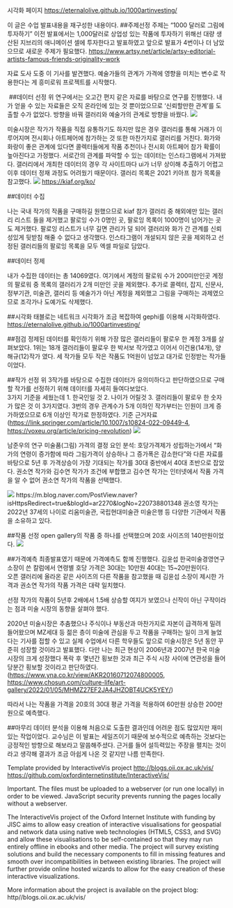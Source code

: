 시각화 페이지 https://eternalolive.github.io/1000artinvesting/


이 글은 수업 발표내용을 재구성한 내용이다.
##주제선정
주제는 “1000 달러로 그림에 투자하기”
이전 발표에서는 1,000달러로 상업성 있는 작품에 투자하기 위해선 대량 생산된 지브리의 애니메이션 셀에 투자한다고 발표하였고 
앞으로 발표가 4번이나 더 남았으므로 새로운 주제가 필요했다. 
https://www.artsy.net/article/artsy-editorial-artists-famous-friends-originality-work

자료 도사 도중 이 기사를 발견했다.
예술가들의 관계가 가격에 영향을 미치는 변수로 작용한다는 게 흥미로워 프로젝트를 시작했다.

​
##데이터 선정
위 연구에서는 오고간 편지 같은 자료를 바탕으로 연구를 진행했다. 내가 얻을 수 있는 자료들은 오직 온라인에 있는 것 뿐이었으므로 ‘신뢰할만한 관계’를 도출할 수가 없었다.
방향을 바꿔 갤러리와 예술가의 관계로 방향을 바꿨다.
<img src="<https://postfiles.pstatic.net/MjAyMjA2MDRfMjQ3/MDAxNjU0MzM3MzY5MTQ5.Q7tCOROEjWPP-ilo_oJ30phWa5c5SpLeFR-jiM_Ttewg.rLL1EhKsEPAAgDKXf_Kw27D3xM6X_24t58zNIyvs-JIg.PNG.itjam/hihi.png?type=w773>">

미술시장은 작가가 작품을 직접 유통하기도 하지만 많은 경우 갤러리를 통해 거래가 이루어지며 전시회나 아트페어에 참가하는 것 또한 마찬가지로 갤러리를 거친다. 화가와 화랑이 좋은 관계에 있다면 콜렉터들에게 작품 추천이나 전시회 아트페어 참가 확률이 높아진다고 가정했다.
서로간의 관계를 파악할 수 있는 데이터는 인스타그램에서 가져왔다. 갤러리에서 개최한 데이터의 경우 각 사이트마다 ui가 너무 상이해 추출하기 어렵고 이후 데이터 정재 과정도 어려웠기 때문이다.
갤러리 목록은 2021 키아프 참가 목록을 참고했다.
<img src="<https://kiaf.org/wp-content/uploads/2021/06/Homeslide_PC_4.jpg>">
https://kiaf.org/ko/

##데이터 수집

나는 국내 작가의 작품을 구매하길 원했으므로 kiaf 참가 갤러리 중 해외에만 있는 갤러리 리스트 들을 제거했고 
팔로잉 수가 0명인 곳, 팔로잉 목록이 1000명이 넘어가는 곳도 제거했다. 팔로잉 리스트가 너무 길면 관리가 덜 되어 갤러리와 화가 간 관계를 신뢰성있게 뒷받침 해줄 수 없다고 생각했다. 
인스타그램이 개설되지 않은 곳을 제외하고 선정된 갤러리들의 팔로잉 목록을 모두 엑셀 파일로 담았다.

##데이터 정제

내가 수집한 데이터는 총 14069였다. 여기에서 계정의 팔로워 수가 200미만인곳 계정의 팔로워 중 목록의 갤러리가 2개 미만인 곳을 제외했다.
추가로 콜렉터, 잡지, 신문사, 정부기관, 미술관, 갤러리 등 예술가가 아닌 계정을 제외했고 그림을 구매하는 과제였으므로 조각가나 도예가도 삭제했다.

##시각화
태블로는 네트워크 시각화가 조금 복잡하여 gephi를 이용해 시각화하였다.
https://eternalolive.github.io/1000artinvesting/

##점검
정제된 데이터를 확인하기 위해 가장 많은 갤러리들이 팔로우 한 계정 3개를 살펴보았다.
1위는 18개 갤러리들이 팔로우 한 박서보 작가였고 이어서 이건용(14개), 양해규(12)작가 였다. 
세 작가들 모두 작은 작품도 1억원이 넘었고 대가로 인정받는 작가들이었다.


##작가 선정 
위 3작가를 바탕으로 수집한 데이터가 유의미하다고 판단하였으므로 구매할 작가를 선정하기 위해 데이터를 자세히 들여다보았다.  
3가지 기준을 세웠는데 1. 한국인일 것 2. 나이가 어릴것 3. 갤러리들이 팔로우 한 숫자가 많은 것 이 3가지였다. 
3번의 경우 관계수가 5개 이하인 작가부터는 인원이 크게 증가하였으므로 6개 이상인 작가로 한정하였다.
기준 근거자료(https://link.springer.com/article/10.1007/s10824-022-09449-4, https://voxeu.org/article/pricing-revolution)
<img src="<https://postfiles.pstatic.net/MjAyMjA2MDRfMjQw/MDAxNjU0MzM4MzIwMjc4.MzSN3ZweXAf5nHlID95y9yTFRaMH6Dd1B_EuccWKWpAg.INjXUjtwcTopGNgF-a6Y15AoQS4drpOWvarqfQLAmEYg.PNG.itjam/image.png?type=w773>">

남준우의 연구 미술품(그림) 가격의 결정 요인 분석: 
호당가격제가 성립하는가에서 “화가의 연령이 증가함에 따라 그림가격이 상승하나 그 증가폭은 감소한다”와 다른 자료를 바탕으로 5년 후 가격상승이 가장 기대되는 작가를 30대 중반에서 40대 초반으로 잡았다. 
권소연 작가와 김수연 작가가 조건에 부합했고 김수연 작가는 인터넷에서 작품 가격을 알 수 없어 권소연 작가의 작품을 선택했다.

<img src="<https://postfiles.pstatic.net/MjAyMjA2MDRfNzgg/MDAxNjU0MzM4NDQyNzg3.VHa0mwPHyhdezFnbLhiInWNO_aZjMZaOr1UgbF6A10Mg.vMfU7-gW7lwsaMda9SShpDfNL4tgdn1vVgnO4f6bdRwg.PNG.itjam/image.png?type=w773>">
https://m.blog.naver.com/PostView.naver?isHttpsRedirect=true&blogId=ar2270&logNo=220738801348
권소영 작가는 2022년 37세의 나이로 리움미술관, 국립현대미술관 미술은행 등 다양한 기관에서 작품을 소유하고 있다.

##작품 선정
open gallery의 작품 중 하나를 선택했으며 20호 사이즈의 140만원이었다.
<img src="<https://postfiles.pstatic.net/MjAyMjA2MDRfMjY0/MDAxNjU0MzM4MjE4Njk4.AczFtFV8bKvGBtqFRcI7Tj0gsl1RKfFHeH_7YTGCz5sg.IUNU5-hJ9_DXgp4AdnptQ8AUAo4ExBdNqqW7JlpTPckg.PNG.itjam/image.png?type=w773>">

##가격예측
최종발표였기 때문에 가격예측도 함께 진행했다. 
김윤섭 한국미술경영연구소장이 쓴 칼럼에서 연령별 호당 가격은 30대는 10만원 40대는 15~20만원이다.  
오픈 갤러리에 올라온 같은 사이즈의 다른 작품을 참고했을 때 김윤섭 소장이 제시한 가격과 권소연 작가의 작품 가격은 대략 일치했다.

선정 작가의 작품이 5년후 2배에서 1.5배 상승할 여지가 보였으나 신작이 아닌 구작이라는 점과 미술 시장의 동향을 살펴야 했다. 

2020년 미술시장은 추춤했으나 주식이나 부동산과 마찬가지로 자본이 급격하게 밀려들어왔으며 MZ세대 등 젊은 층이 미술에 관심을 두고 작품을 구매하는 일이 크게 늘었다는 기사를 접할 수 있고 
실제 수업에서 다른 학우들도 앞으로 미술시장은 5년 동안 꾸준히 성장할 것이라고 발표했다. 
다만 나는 최근 현상이 2006년과 2007년 한국 미술 시장의 크게 성장했다 폭락 후 몇년간 횡보한 것과 최근 주식 시장 사이에 연관성을 들어 당분간 횡보할 것이라고 판단하였다.
(https://www.yna.co.kr/view/AKR20160712074800005, https://www.chosun.com/culture-life/art-gallery/2022/01/05/MHMZ27EF2JA4JHZOBT4UCK5YEY/)

따라서 나는 작품을 가격을 20호의 30대 평균 가격을 적용하여 60만원 상승한 200만원으로 예측했다.

##마무리
데이터 분석을 이용해 처음으로 도출한 결과인데 어려운 점도 많았지만 재미있는 작업이었다. 
교수님은 이 발표는 세일즈이기 때문에 보수적으로 예측하는 것보다는 긍정적인 방향으로 해보라고 말씀해주셨다. 
근거를 들어 설득력있는 주장을 펼치는 것이라고 생각해 결과가 조금 아쉽게 나온 것 같지만 나름 만족한다.


Template provided by InteractiveVis project
http://blogs.oii.ox.ac.uk/vis/
https://github.com/oxfordinternetinstitute/InteractiveVis/

Important. The files must be uploaded to a webserver (or run one locally) in order to be viewed. JavaScript security prevents running the pages locally without a webserver.

The InteractiveVis project of the Oxford Internet Institute with funding by JISC aims to allow easy creation of interactive visualisations for geospatial and network data using native web technologies (HTML5, CSS3, and SVG) and allow these visualisations to be self-contained so that they may run entirely offline in ebooks and other media. The project will survey existing solutions and build the necessary components to fill in missing features and smooth over incompatibilities in between existing libraries. The project will further provide online hosted wizards to allow for the easy creation of these interactive visualizations.

More information about the project is available on the project blog:
http//blogs.oii.ox.ac.uk/vis/



